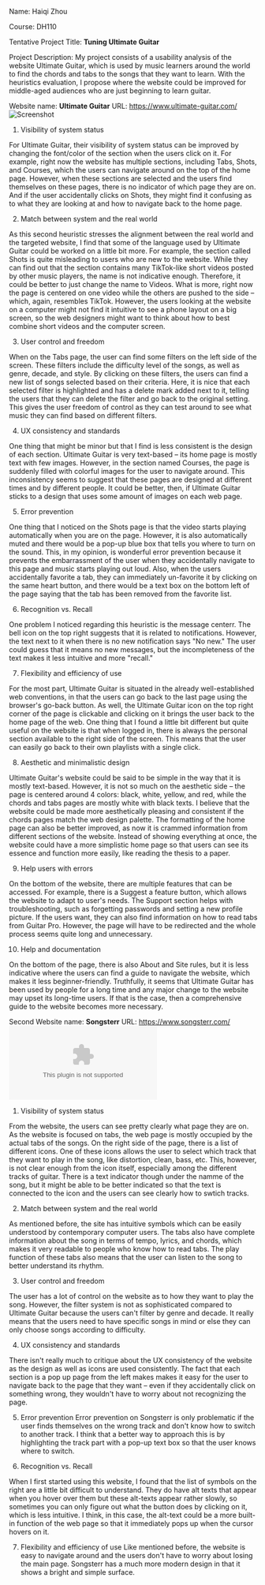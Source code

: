 Name: Haiqi Zhou

Course: DH110

Tentative Project Title: __Tuning Ultimate Guitar__

Project Description: My project consists of a usability analysis of the website Ultimate Guitar, which is used by music learners around the world to find the chords and tabs to the songs that they want to learn. With the heuristics evaluation, I propose where the website could be improved for middle-aged audiences who are just beginning to learn guitar. 

Website name: __Ultimate Guitar__
URL: https://www.ultimate-guitar.com/
![Screenshot](https://www.ultimate-guitar.com/static/article/draft/75319_TURaiZqbTCjnj5AP_37917.jpg)

1. Visibility of system status

For Ultimate Guitar, their visibility of system status can be improved by changing the font/color of the section when the users click on it. For example, right now the website has multiple sections, including Tabs, Shots, and Courses, which the users can navigate around on the top of the home page. However, when these sections are selected and the users find themselves on these pages, there is no indicator of which page they are on. And if the user accidentally clicks on Shots, they might find it confusing as to what they are looking at and how to navigate back to the home page.

2. Match between system and the real world

As this second heuristic stresses the alignment between the real world and the targeted website, I find that some of the language used by Ultimate Guitar could be worked on a little bit more. For example, the section called Shots is quite misleading to users who are new to the website. While they can find out that the section contains many TikTok-like short videos posted by other music players, the name is not indicative enough. Therefore, it could be better to just change the name to Videos. What is more, right now the page is centered on one video while the others are pushed to the side – which, again, resembles TikTok. However, the users looking at the website on a computer might not find it intuitive to see a phone layout on a big screen, so the web designers might want to think about how to best combine short videos and the computer screen. 

3. User control and freedom

When on the Tabs page, the user can find some filters on the left side of the screen. These filters include the difficulty level of the songs, as well as genre, decade, and style. By clicking on these filters, the users can find a new list of songs selected based on their criteria. Here, it is nice that each selected filter is highlighted and has a delete mark added next to it, telling the users that they can delete the filter and go back to the original setting. This gives the user freedom of control as they can test around to see what music they can find based on different filters.

4. UX consistency and standards

One thing that might be minor but that I find is less consistent is the design of each section. Ultimate Guitar is very text-based – its home page is mostly text with few images. However, in the section named Courses, the page is suddenly filled with colorful images for the user to navigate around. This inconsistency seems to suggest that these pages are designed at different times and by different people. It could be better, then, if Ultimate Guitar sticks to a design that uses some amount of images on each web page. 

5. Error prevention 

One thing that I noticed on the Shots page is that the video starts playing automatically when you are on the page. However, it is also automatically muted and there would be a pop-up blue box that tells you where to turn on the sound. This, in my opinion, is wonderful error prevention because it prevents the embarrassment of the user when they accidentally navigate to this page and music starts playing out loud. Also, when the users accidentally favorite a tab, they can immediately un-favorite it by clicking on the same heart button, and there would be a text box on the bottom left of the page saying that the tab has been removed from the favorite list. 

6. Recognition vs. Recall

One problem I noticed regarding this heuristic is the message centerr. The bell icon on the top right suggests that it is related to notifications. However, the text next to it when there is no new notification says "No new." The user could guess that it means no new messages, but the incompleteness of the text makes it less intuitive and more "recall."

7. Flexibility and efficiency of use

For the most part, Ultimate Guitar is situated in the already well-established web conventions, in that the users can go back to the last page using the browser's go-back button. As well, the Ultimate Guitar icon on the top right corner of the page is clickable and clicking on it brings the user back to the home page of the web. One thing that I found a little bit different but quite useful on the website is that when logged in, there is always the personal section available to the right side of the screen. This means that the user can easily go back to their own playlists with a single click. 

8. Aesthetic and minimalistic design

Ultimate Guitar's website could be said to be simple in the way that it is mostly text-based. However, it is not so much on the aesthetic side – the page is centered around 4 colors: black, white, yellow, and red, while the chords and tabs pages are mostly white with black texts. I believe that the website could be made more aesthetically pleasing and consistent if the chords pages match the web design palette. The formatting of the home page can also be better improved, as now it is crammed information from different sections of the website. Instead of showing everything at once, the website could have a more simplistic home page so that users can see its essence and function more easily, like reading the thesis to a paper.

9. Help users with errors

On the bottom of the website, there are multiple features that can be accessed. For example, there is a Suggest a feature button, which allows the website to adapt to user's needs. The Support section helps with troubleshooting, such as forgetting passwords and setting a new profile picture. If the users want, they can also find information on how to read tabs from Guitar Pro. However, the page will have to be redirected and the whole process seems quite long and unnecessary. 

10. Help and documentation

On the bottom of the page, there is also About and Site rules, but it is less indicative where the users can find a guide to navigate the website, which makes it less beginner-friendly. Truthfully, it seems that Ultimate Guitar has been used by people for a long time and any major change to the website may upset its long-time users. If that is the case, then a comprehensive guide to the website becomes more necessary. 

Second Website name: __Songsterr__
URL: https://www.songsterr.com/
![Screenshot](https://image.thum.io/get/auth/3406-rmthumb/width/800/crop/800/https://songsterr.com)

1. Visibility of system status

From the website, the users can see pretty clearly what page they are on. As the website is focused on tabs, the web page is mostly occupied by the actual tabs of the songs. On the right side of the page, there is a list of different icons. One of these icons allows the user to select which track that they want to play in the song, like distortion, clean, bass, etc. This, however, is not clear enough from the icon itself, especially among the different tracks of guitar. There is a text indicator though under the namme of the song, but it might be able to be better indicated so that the text is connected to the icon and the users can see clearly how to swtich tracks.


2. Match between system and the real world

As mentioned before, the site has intuitive symbols which can be easily understood by contemporary computer users. The tabs also have complete information about the song in terms of tempo, lyrics, and chords, which makes it very readable to people who know how to read tabs. The play function of these tabs also means that the user can listen to the song to better understand its rhythm. 

3. User control and freedom

The user has a lot of control on the website as to how they want to play the song. However, the filter system is not as sophisticated compared to Ultimate Guitar because the users can't filter by genre and decade. It really means that the users need to have specific songs in mind or else they can only choose songs according to difficulty. 

4. UX consistency and standards

There isn't really much to critique about the UX consistency of the website as the design as well as icons are used consistently. The fact that each section is a pop up page from the left makes makes it easy for the user to navigate back to the page that they want – even if they accidentally click on something wrong, they wouldn't have to worry about not recognizing the page.

5. Error prevention 
Error prevention on Songsterr is only problematic if the user finds themselves on the wrong track and don't know how to switch to another track. I think that a better way to approach this is by highlighting the track part with a pop-up text box so that the user knows where to switch. 

6.  Recognition vs. Recall

When I first started using this website, I found that the list of symbols on the right are a little bit difficult to understand. They do have alt texts that appear when you hover over them but these alt-texts appear rather slowly, so sometimes you can only figure out what the button does by clicking on it, which is less intuitive. I think, in this case, the alt-text could be a more built-in function of the web page so that it immediately pops up when the cursor hovers on it.

7.  Flexibility and efficiency of use
Like mentioned before, the website is easy to navigate around and the users don't have to worry about losing the main page. 
Songsterr has a much more modern design in that it shows a bright and simple surface. 
